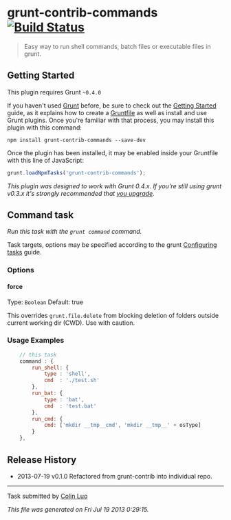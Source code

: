 # grunt-contrib-commands [![Build Status](https://secure.travis-ci.org/luozhihua/grunt-contrib-commands.png?branch=master)](http://travis-ci.org/luozhihua/grunt-contrib-commands)

> Easy way to run shell commands, batch files or executable files in grunt.

## Getting Started
This plugin requires Grunt `~0.4.0`

If you haven't used [Grunt](http://gruntjs.com/) before, be sure to check out the [Getting Started](http://gruntjs.com/getting-started) guide, as it explains how to create a [Gruntfile](http://gruntjs.com/sample-gruntfile) as well as install and use Grunt plugins. Once you're familiar with that process, you may install this plugin with this command:

```shell
npm install grunt-contrib-commands --save-dev
```

Once the plugin has been installed, it may be enabled inside your Gruntfile with this line of JavaScript:

```js
grunt.loadNpmTasks('grunt-contrib-commands');
```

*This plugin was designed to work with Grunt 0.4.x. If you're still using grunt v0.3.x it's strongly recommended that [you upgrade](http://gruntjs.com/upgrading-from-0.3-to-0.4).*



## Command task
_Run this task with the `grunt command` command._

Task targets, options may be specified according to the grunt [Configuring tasks](http://gruntjs.com/configuring-tasks) guide.

### Options

#### force
Type: `Boolean`
Default: true

This overrides `grunt.file.delete` from blocking deletion of folders outside current working dir (CWD). Use with caution.

### Usage Examples

```js
    // this task
    command : {
        run_shell: {
            type : 'shell',
            cmd  : './test.sh'
        },
        run_bat: {
            type : 'bat',
            cmd  : 'test.bat'
        },
        run_cmd: {
            cmd: ['mkdir __tmp__cmd', 'mkdir __tmp__' + osType]
        }
    },
```

## Release History

 * 2013-07-19 v0.1.0 Refactored from grunt-contrib into individual repo.

---

Task submitted by [Colin Luo](http://www.luozhihua.com/)

*This file was generated on Fri Jul 19 2013 0:29:15.*
